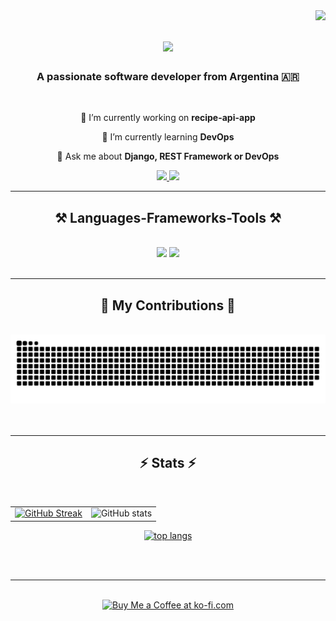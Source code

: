 <img align="right" src="https://visitor-badge.laobi.icu/badge?page_id=salesp07.salesp07" />

<h1 align="center">
    <img src="https://readme-typing-svg.herokuapp.com/?font=Righteous&size=35&center=true&vCenter=true&width=500&height=70&duration=4000&lines=Hi+There!+👋;+I'm+Lucas+Bernasconi!;" />
</h1>

<h3 align="center">A passionate software developer from Argentina 🇦🇷</h3>

<br/>

<div align="center">
 
 🔭 I’m currently working on **recipe-api-app**
 
 🌱 I’m currently learning **DevOps**

💬 Ask me about **Django, REST Framework or DevOps**


 </div>
 
<div align="center"> 
  <a href="mailto:lucasbernasconi51@gmail.com">
    <img src="https://img.shields.io/badge/Gmail-333333?style=for-the-badge&logo=gmail&logoColor=red" />
  </a>
  <a href="https://linkedin.com/in/lucas-bernasconi-387039252" target="_blank">
    <img src="https://img.shields.io/badge/LinkedIn-0077B5?style=for-the-badge&logo=linkedin&logoColor=white" target="_blank" />
  </a>
</div>

 <hr/>
 
<h2 align="center">⚒️ Languages-Frameworks-Tools ⚒️</h2>
<br/>
<div align="center">
    <img src="https://skillicons.dev/icons?i=linux,aws,dynamodb,jenkins,kubernetes,vscode,github,figma,docker,git,mysql" />
    <img src="https://skillicons.dev/icons?i=postgresql,py,postman,django,atom" /><br>
</div>

<br/>
<hr/>

<div align="center">
  <h2>🐍 My Contributions 🐍</h2>
  <br>
<img src="https://raw.githubusercontent.com/Lukaspep/Lukaspep/output/github-contribution-grid-snake.svg" />
<br/><br/><br/>
</div>

<hr/>

<h2 align="center">⚡ Stats ⚡</h2>
<br>
<div align="center">
    <table>
        <tr>
            <td>
                <a href="https://git.io/streak-stats">
                    <img src="https://github-readme-streak-stats.herokuapp.com?user=Lukaspep&theme=react" alt="GitHub Streak">
                </a>
            </td>
            <td>
                <img src="https://github-readme-stats.vercel.app/api?username=Lukaspep&show_icons=true&theme=react" alt="GitHub stats">
            </td>
        </tr>
    </table>

  <a href="https://github.com/anuraghazra/github-readme-stats">
  <img src="https://github-readme-stats-salesp07.vercel.app/api/top-langs/?username=Lukaspep&hide=HTML&langs_count=8&layout=compact&theme=react&border_radius=10&size_weight=0.5&count_weight=0.5&exclude_repo=github-readme-stats" alt="top langs">
    </a>
</div>

<br/><br/>

<hr/>

<br/>
<div align="center">
<a href='https://ko-fi.com/lucasbernasconi' target='_blank'><img height='64' style='border:0px;height:64px;' src='https://storage.ko-fi.com/cdn/kofi1.png?v=3' border='0' alt='Buy Me a Coffee at ko-fi.com' /></a>
</div>

<br/>

 















